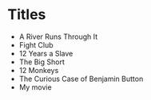 # Titles

- A River Runs Through It
- Fight Club
- 12 Years a Slave
- The Big Short
- 12 Monkeys
- The Curious Case of Benjamin Button
- My movie
